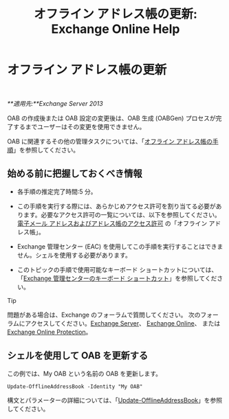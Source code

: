 ﻿---
title: 'オフライン アドレス帳の更新: Exchange Online Help'
TOCTitle: オフライン アドレス帳の更新
ms:assetid: 448a207e-41b4-4cef-9fe9-a68b81e2ec4e
ms:mtpsurl: https://technet.microsoft.com/ja-jp/library/Aa997684(v=EXCHG.150)
ms:contentKeyID: 49896224
ms.date: 05/22/2018
mtps_version: v=EXCHG.150
ms.translationtype: HT
---

# オフライン アドレス帳の更新

 

_**適用先:**Exchange Server 2013_

OAB の作成後または OAB 設定の変更後は、OAB 生成 (OABGen) プロセスが完了するまでユーザーはその変更を使用できません。

OAB に関連するその他の管理タスクについては、「[オフライン アドレス帳の手順](offline-address-book-procedures-exchange-2013-help.md)」を参照してください。

## 始める前に把握しておくべき情報

  - 各手順の推定完了時間:5 分。

  - この手順を実行する際には、あらかじめアクセス許可を割り当てる必要があります。必要なアクセス許可の一覧については、以下を参照してください。[電子メール アドレスおよびアドレス帳のアクセス許可](email-address-and-address-book-permissions-exchange-2013-help.md) の「オフライン アドレス帳」。

  - Exchange 管理センター (EAC) を使用してこの手順を実行することはできません。シェルを使用する必要があります。

  - このトピックの手順で使用可能なキーボード ショートカットについては、「[Exchange 管理センターのキーボード ショートカット](keyboard-shortcuts-in-the-exchange-admin-center-exchange-online-protection-help.md)」を参照してください。


> [!TIP]
> 問題がある場合は、Exchange のフォーラムで質問してください。 次のフォーラムにアクセスしてください。<A href="https://go.microsoft.com/fwlink/p/?linkid=60612">Exchange Server</A>、 <A href="https://go.microsoft.com/fwlink/p/?linkid=267542">Exchange Online</A>、 または <A href="https://go.microsoft.com/fwlink/p/?linkid=285351">Exchange Online Protection</A>。



## シェルを使用して OAB を更新する

この例では、My OAB という名前の OAB を更新します。

    Update-OfflineAddressBook -Identity "My OAB"

構文とパラメーターの詳細については、「[Update-OfflineAddressBook](https://technet.microsoft.com/ja-jp/library/aa995979\(v=exchg.150\))」を参照してください。

